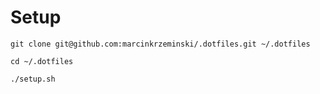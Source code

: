 # Setup

```
git clone git@github.com:marcinkrzeminski/.dotfiles.git ~/.dotfiles
```
```
cd ~/.dotfiles
```
```
./setup.sh
```